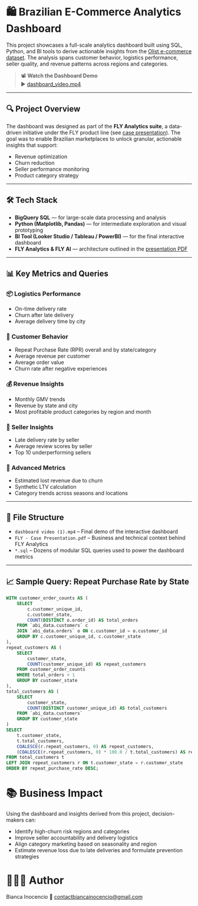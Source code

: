 # 🛍️ Brazilian E-Commerce Analytics Dashboard

This project showcases a full-scale analytics dashboard built using SQL, Python, and BI tools to derive actionable insights from the [Olist e-commerce dataset](https://www.kaggle.com/datasets/olistbr/brazilian-ecommerce). The analysis spans customer behavior, logistics performance, seller quality, and revenue patterns across regions and categories.

> 📽️ **Watch the Dashboard Demo**  
> ▶️ [dashboard_video.mp4](./dashboard%20video%20(1).mp4)

---

## 🔍 Project Overview

The dashboard was designed as part of the **FLY Analytics suite**, a data-driven initiative under the FLY product line (see [case presentation](./FLY%20-%20Case%20Presentation.pdf)). The goal was to enable Brazilian marketplaces to unlock granular, actionable insights that support:

- Revenue optimization
- Churn reduction
- Seller performance monitoring
- Product category strategy

---

## 🛠️ Tech Stack

- **BigQuery SQL** — for large-scale data processing and analysis
- **Python (Matplotlib, Pandas)** — for intermediate exploration and visual prototyping
- **BI Tool (Looker Studio / Tableau / PowerBI)** — for the final interactive dashboard
- **FLY Analytics & FLY AI** — architecture outlined in the [presentation PDF](./FLY%20-%20Case%20Presentation.pdf)

---

## 📊 Key Metrics and Queries

### 📦 Logistics Performance
- On-time delivery rate
- Churn after late delivery
- Average delivery time by city

### 💬 Customer Behavior
- Repeat Purchase Rate (RPR) overall and by state/category
- Average revenue per customer
- Average order value
- Churn rate after negative experiences

### 💰 Revenue Insights
- Monthly GMV trends
- Revenue by state and city
- Most profitable product categories by region and month

### 🧾 Seller Insights
- Late delivery rate by seller
- Average review scores by seller
- Top 10 underperforming sellers

### 🧠 Advanced Metrics
- Estimated lost revenue due to churn
- Synthetic LTV calculation
- Category trends across seasons and locations

---

## 📁 File Structure

- `dashboard video (1).mp4` – Final demo of the interactive dashboard
- `FLY - Case Presentation.pdf` – Business and technical context behind FLY Analytics
- `*.sql` – Dozens of modular SQL queries used to power the dashboard metrics

---

## 📈 Sample Query: Repeat Purchase Rate by State

```sql
WITH customer_order_counts AS (
    SELECT 
        c.customer_unique_id,
        c.customer_state,
        COUNT(DISTINCT o.order_id) AS total_orders
    FROM `abi_data.customers` c
    JOIN `abi_data.orders` o ON c.customer_id = o.customer_id
    GROUP BY c.customer_unique_id, c.customer_state
),
repeat_customers AS (
    SELECT 
        customer_state,
        COUNT(customer_unique_id) AS repeat_customers
    FROM customer_order_counts
    WHERE total_orders > 1
    GROUP BY customer_state
),
total_customers AS (
    SELECT 
        customer_state,
        COUNT(DISTINCT customer_unique_id) AS total_customers
    FROM `abi_data.customers`
    GROUP BY customer_state
)
SELECT 
    t.customer_state,
    t.total_customers,
    COALESCE(r.repeat_customers, 0) AS repeat_customers,
    (COALESCE(r.repeat_customers, 0) * 100.0 / t.total_customers) AS repeat_purchase_rate
FROM total_customers t
LEFT JOIN repeat_customers r ON t.customer_state = r.customer_state
ORDER BY repeat_purchase_rate DESC;
```

# 📚 Business Impact
Using the dashboard and insights derived from this project, decision-makers can:

- Identify high-churn risk regions and categories
- Improve seller accountability and delivery logistics
- Align category marketing based on seasonality and region
- Estimate revenue loss due to late deliveries and formulate prevention strategies

# 🙋🏻‍♀️ Author
Bianca Inocencio
📧 contactbiancainocencio@gmail.com
